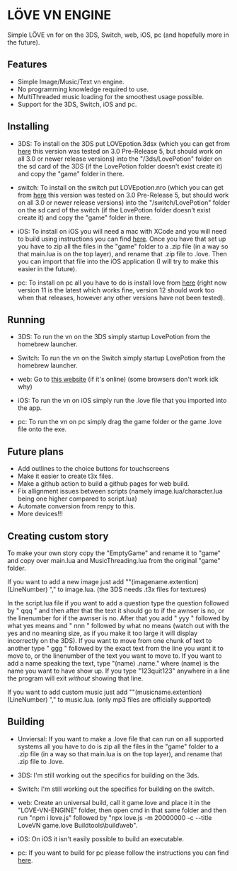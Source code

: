 # LÖVE VN ENGINE

 Simple LÖVE vn for on the 3DS, Switch, web, iOS, pc (and hopefully more in the future).

## Features

- Simple Image/Music/Text vn engine.
- No programming knowledge required to use.
- MultiThreaded music loading for the smoothest usage possible.
- Support for the 3DS, Switch, iOS and pc.

## Installing

- 3DS: To install on the 3DS put LOVEpotion.3dsx (which you can get from [here](https://github.com/lovebrew/lovepotion/releases) this version was tested on 3.0 Pre-Release 5, but should work on all 3.0 or newer release versions) into the "/3ds/LovePotion" folder on the sd card of the 3DS (if the LovePotion folder doesn't exist create it) and copy the "game" folder in there.

- switch: To install on the switch put LOVEpotion.nro (which you can get from [here](https://github.com/lovebrew/lovepotion/releases) this version was tested on 3.0 Pre-Release 5, but should work on all 3.0 or newer release versions) into the "/switch/LovePotion" folder on the sd card of the switch (if the LovePotion folder doesn't exist create it) and copy the "game" folder in there.

- iOS: To install on iOS you will need a mac with XCode and you will need to build using instructions you can find [here](https://github.com/love2d/love#iOS). Once you have that set up you have to zip all the files in the "game" folder to a .zip file (in a way so that main.lua is on the top layer), and rename that .zip file to .love. Then you can import that file into the iOS application (I will try to make this easier in the future).

- pc: To install on pc all you have to do is install love from [here](https://github.com/love2d/love/releases) (right now version 11 is the latest which works fine, version 12 should work too when that releases, however any other versions have not been tested).

## Running

- 3DS: To run the vn on the 3DS simply startup LovePotion from the homebrew launcher.

- Switch: To run the vn on the Switch simply startup LovePotion from the homebrew launcher.

- web: Go to [this website](https://easydoor.mine.bz/LoveVN) (if it's online) (some browsers don't work idk why)

- iOS: To run the vn on iOS simply run the .love file that you imported into the app.

- pc: To run the vn on pc simply drag the game folder or the game .love file onto the exe.

## Future plans

- Add outlines to the choice buttons for touchscreens
- Make it easier to create t3x files.
- Make a github action to build a github pages for web build.
- Fix allignment issues between scripts (namely image.lua/character.lua being one higher compared to script.lua)
- Automate conversion from renpy to this.
- More devices!!!

## Creating custom story

To make your own story copy the "EmptyGame" and rename it to "game" and copy over main.lua and MusicThreading.lua from the original "game" folder.

If you want to add a new image just add ""(imagename.extention) (LineNumber) "," to image.lua. (the 3DS needs .t3x files for textures)

In the script.lua file if you want to add a question type the question followed by " qqq " and then after that the text it should go to if the awnser is no, or the linenumber for if the awnser is no. After that you add " yyy " followed by what yes means and " nnn " followed by what no means (watch out with the yes and no meaning size, as if you make it too large it will display incorrectly on the 3DS).
If you want to move from one chunk of text to another type " ggg " followed by the exact text from the line you want it to move to, or the linenumber of the text you want to move to.
If you want to add a name speaking the text, type "(name) .name." where (name) is the name you want to have show up.
If you type "123quit123" anywhere in a line the program will exit *without* showing that line.

If you want to add custom music just add ""(musicname.extention) (LineNumber) "," to music.lua. (only mp3 files are officially supported)

## Building

- Unviersal: If you want to make a .love file that can run on all supported systems all you have to do is zip all the files in the "game" folder to a .zip file (in a way so that main.lua is on the top layer), and rename that .zip file to .love.

- 3DS: I'm still working out the specifics for building on the 3ds.

- Switch: I'm still working out the specifics for building on the switch.

- web: Create an universal build, call it game.love and place it in the "LOVE-VN-ENGINE" folder, then open cmd in that same folder and then run "npm i love.js" followed by "npx love.js -m 20000000 -c --title LoveVN game.love Buildtools\build\web".

- iOS: On iOS it isn't easily possible to build an executable.

- pc: If you want to build for pc please follow the instructions you can find [here](https://love2d.org/wiki/Game_Distribution#Creating_a_Windows_Executable).
